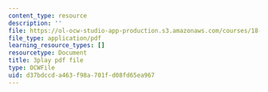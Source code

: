 ```yaml
---
content_type: resource
description: ''
file: https://ol-ocw-studio-app-production.s3.amazonaws.com/courses/18-01sc-single-variable-calculus-fall-2010/d37bdccda463f98a701fd08fd65ea967_-MI0b4h3rS0.pdf
file_type: application/pdf
learning_resource_types: []
resourcetype: Document
title: 3play pdf file
type: OCWFile
uid: d37bdccd-a463-f98a-701f-d08fd65ea967
---
```

